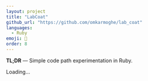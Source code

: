 ```yaml
---
layout: project
title: "LabCoat"
github_url: "https://github.com/omkarmoghe/lab_coat"
languages:
  - Ruby
emoji: 🥼
order: 8
---
```


**TL;DR** &mdash; Simple code path experimentation in Ruby.

Loading...
